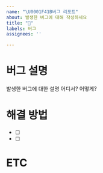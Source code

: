 ```yaml
---
name: "\U0001F41B버그 리포트"
about: 발생한 버그에 대해 작성하세요
title: "🐛"
labels: 버그
assignees: ''

---
```


# 버그 설명

발생한 버그에 대한 설명
어디서?
어떻게?

# 해결 방법

- [ ]
- [ ]

# ETC
